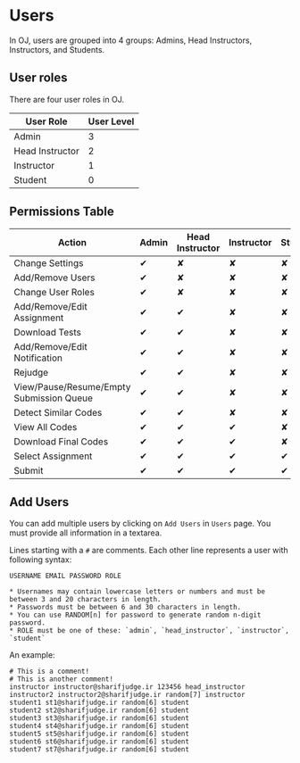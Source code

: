 # Users

In OJ, users are grouped into 4 groups: Admins, Head Instructors, Instructors, and Students.

## User roles
There are four user roles in OJ.

| User Role       | User Level |
| --------------- | ---------- |
| Admin           | 3          |
| Head Instructor | 2          |
| Instructor      | 1          |
| Student         | 0          |

## Permissions Table 

| Action | Admin    | Head Instructor   | Instructor   | Student |
| ------ | -------- | ----------------- | ------------ | ------- |
| Change Settings   |  ✔  |  ✘  |  ✘  |  ✘  |
| Add/Remove Users   |  ✔  |  ✘  |  ✘  |  ✘  |
| Change User Roles   |  ✔  |  ✘  |  ✘  |  ✘  |
| Add/Remove/Edit Assignment    |  ✔  |  ✔  |  ✘  |  ✘  |
| Download Tests    |  ✔  |  ✔  |  ✘  |  ✘  |
| Add/Remove/Edit Notification    |  ✔  |  ✔  |  ✘  |  ✘  |
| Rejudge   |  ✔  |  ✔  |  ✘  |  ✘  |
| View/Pause/Resume/Empty Submission Queue   |  ✔  |  ✔  |  ✘  |  ✘  |
| Detect Similar Codes   |  ✔  |  ✔  |  ✘  |  ✘  |
| View All Codes    |  ✔  |  ✔  |  ✔  |  ✘  |
| Download Final Codes    |  ✔  |  ✔  |  ✔  |  ✘  |
| Select Assignment |  ✔  |  ✔  |  ✔  |  ✔  |
| Submit            |  ✔  |  ✔  |  ✔  |  ✔  |

## Add Users

You can add multiple users by clicking on `Add Users` in `Users` page. You must provide all information in a textarea.

Lines starting with a `#` are comments. Each other line represents a user with following syntax:

    USERNAME EMAIL PASSWORD ROLE

    * Usernames may contain lowercase letters or numbers and must be between 3 and 20 characters in length.
    * Passwords must be between 6 and 30 characters in length.
    * You can use RANDOM[n] for password to generate random n-digit password.
    * ROLE must be one of these: `admin`, `head_instructor`, `instructor`, `student`

An example:

    # This is a comment!
    # This is another comment!
    instructor instructor@sharifjudge.ir 123456 head_instructor
    instructor2 instructor2@sharifjudge.ir random[7] instructor
    student1 st1@sharifjudge.ir random[6] student
    student2 st2@sharifjudge.ir random[6] student
    student3 st3@sharifjudge.ir random[6] student
    student4 st4@sharifjudge.ir random[6] student
    student5 st5@sharifjudge.ir random[6] student
    student6 st6@sharifjudge.ir random[6] student
    student7 st7@sharifjudge.ir random[6] student

